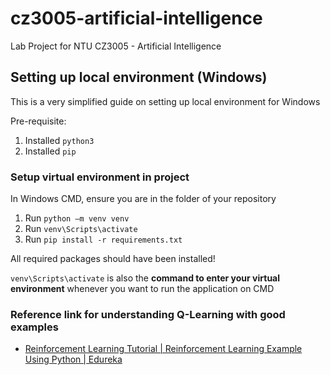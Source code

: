 # cz3005-artificial-intelligence

Lab Project for NTU CZ3005 - Artificial Intelligence

## Setting up local environment (Windows)

This is a very simplified guide on setting up local environment for Windows

Pre-requisite:

1. Installed `python3`
2. Installed `pip`

### Setup virtual environment in project

In Windows CMD, ensure you are in the folder of your repository

1. Run `python –m venv venv`
2. Run `venv\Scripts\activate` 
3. Run `pip install -r requirements.txt`

All required packages should have been installed!

`venv\Scripts\activate` is also the <b>command to enter your virtual environment</b> whenever you want to run the application on CMD

### Reference link for understanding Q-Learning with good examples
- [Reinforcement Learning Tutorial | Reinforcement Learning Example Using Python | Edureka](https://www.youtube.com/watch?v=LzaWrmKL1Z4&ab_channel=edureka%21)